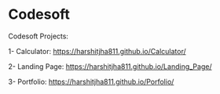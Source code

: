 # Codesoft
Codesoft Projects:

1- Calculator: https://harshitjha811.github.io/Calculator/

2- Landing Page: https://harshitjha811.github.io/Landing_Page/

3- Portfolio: https://harshitjha811.github.io/Porfolio/

